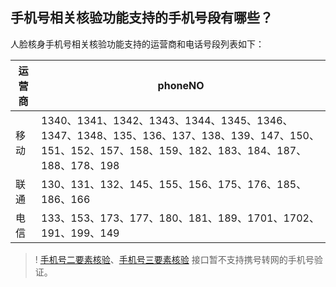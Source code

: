 ## 手机号相关核验功能支持的手机号段有哪些？

人脸核身手机号相关核验功能支持的运营商和电话号段列表如下：

| 运营商 | phoneNO |
|-----|--------------------------|
| 移动  | 1340、1341、1342、1343、1344、1345、1346、1347、1348、135、136、137、138、139、147、150、151、152、157、158、159、182、183、184、187、188、178、198 |
| 联通  | 130、131、132、145、155、156、175、176、185、186、166    |
| 电信  | 133、153、173、177、180、181、189、1701、1702、191、199、149  |

>! [手机号二要素核验](https://cloud.tencent.com/document/product/1007/50364)、[手机号三要素核验](https://cloud.tencent.com/document/product/1007/39765) 接口暂不支持携号转网的手机号验证。
